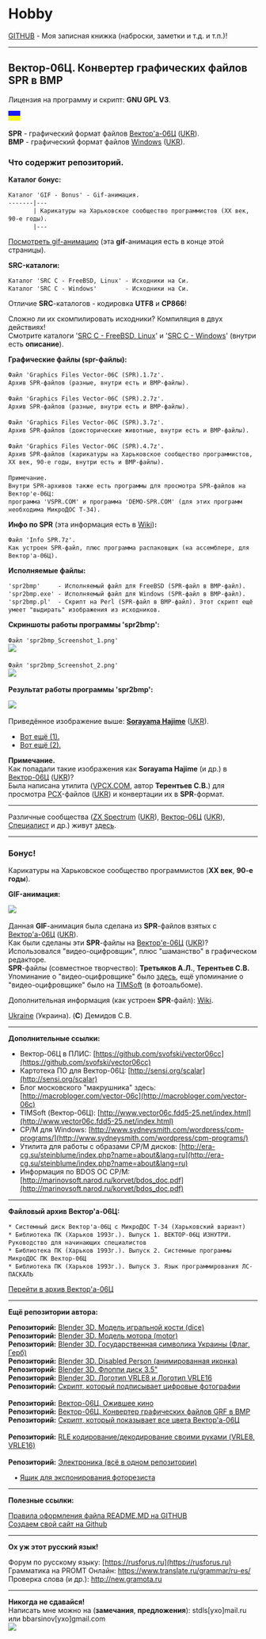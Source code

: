 # Hobby
[GITHUB](https://github.com) - Моя записная книжка (наброски, заметки и т.д. и т.п.)!

<hr>

## Вектор-06Ц. Конвертер графических файлов SPR в BMP

Лицензия на программу и скрипт: **GNU GPL V3**.

![](https://github.com/drilnet/vector-06c-spr2bmp/blob/master/UA.png)

**SPR** - графический формат файлов [Вектор'а-06Ц](https://ru.wikipedia.org/wiki/Вектор-06Ц) ([UKR](https://uk.wikipedia.org/wiki/Вектор-06Ц)).
<br>
**BMP** - графический формат файлов [Windows](https://ru.wikipedia.org/wiki/Windows) ([UKR](https://uk.wikipedia.org/wiki/Microsoft_Windows)).

### Что содержит репозиторий.

**Каталог бонус:**

```
Каталог 'GIF - Bonus' - Gif-анимация.
-------|---
       | Карикатуры на Харьковское сообщество программистов (ХХ век, 90-е годы).
       |---
```

[Посмотреть gif-анимацию](https://github.com/drilnet/vector-06c-spr2bmp/blob/master/GIF%20-%20Bonus/Karikatury.gif) (эта **gif**-анимация есть в конце этой страницы). 

**SRC-каталоги:**

    Каталог 'SRC C - FreeBSD, Linux' - Исходники на Си.
    Каталог 'SRC C - Windows'        - Исходники на Си.

Отличие **SRC**-каталогов - кодировка **UTF8** и **CP866**!

Сложно ли их скомпилировать исходники? Компиляция в двух действиях!
<br>
Смотрите каталоги '[SRC C - FreeBSD, Linux](https://github.com/drilnet/vector-06c-spr2bmp/tree/master/SRC%20C%20-%20FreeBSD%2C%20Linux)' и '[SRC C - Windows](https://github.com/drilnet/vector-06c-spr2bmp/tree/master/SRC%20C%20-%20Windows)'
(внутри есть **описание**).

**Графические файлы (spr-файлы):**

    Файл 'Graphics Files Vector-06C (SPR).1.7z'.
    Архив SPR-файлов (разные, внутри есть и BMP-файлы).

    Файл 'Graphics Files Vector-06C (SPR).2.7z'.
    Архив SPR-файлов (разные, внутри есть и BMP-файлы).

    Файл 'Graphics Files Vector-06C (SPR).3.7z'.
    Архив SPR-файлов (доисторические животные, внутри есть и BMP-файлы).

    Файл 'Graphics Files Vector-06C (SPR).4.7z'.
    Архив SPR-файлов (карикатуры на Харьковское сообщество программистов,
    ХХ век, 90-е годы, внутри есть и BMP-файлы).

    Примечание.
    Внутри SPR-архивов также есть программы для просмотра SPR-файлов на Вектор'е-06Ц:
    программа 'VSPR.COM' и программа 'DEMO-SPR.COM' (для этих программ необходима МикроДОС Т-34).

**Инфо по SPR** (эта информация есть в [Wiki](https://github.com/drilnet/vector-06c-spr2bmp/wiki))**:**

    Файл 'Info SPR.7z'.
    Как устроен SPR-файл, плюс программа распаковщик (на ассемблере, для Вектор'а-06Ц).

**Исполняемые файлы:**

    'spr2bmp'     - Исполняемый файл для FreeBSD (SPR-файл в BMP-файл).
    'spr2bmp.exe' - Исполняемый файл для Windows (SPR-файл в BMP-файл).
    'spr2bmp.pl'  - Скрипт на Perl (SPR-файл в BMP-файл). Этот скрипт ещё умеет "выдирать" изображения из исходников.

**Скриншоты работы программы 'spr2bmp':**

```Файл 'spr2bmp_Screenshot_1.png'```
<br>
![](https://github.com/drilnet/vector-06c-spr2bmp/blob/master/spr2bmp_Screenshot_1.png)

```Файл 'spr2bmp_Screenshot_2.png'```
<br>
![](https://github.com/drilnet/vector-06c-spr2bmp/blob/master/spr2bmp_Screenshot_2.png)

**Результат работы программы 'spr2bmp':**

![](https://github.com/drilnet/vector-06c-spr2bmp/blob/master/SRC%20C%20-%20FreeBSD%2C%20Linux/Test/TEST2.bmp)

Приведённое изображение выше: [**Sorayama Hajime**](https://ru.wikipedia.org/wiki/Сораяма,_Хадзимэ) ([UKR](https://uk.wikipedia.org/wiki/Сораяма_Хадзіме)).

* [Вот ещё (1).](https://github.com/drilnet/vector-06c-spr2bmp/blob/master/SRC%20C%20-%20FreeBSD%2C%20Linux/Test/TEST3.bmp)
* [Вот ещё (2).](https://github.com/drilnet/vector-06c-spr2bmp/blob/master/SRC%20C%20-%20FreeBSD%2C%20Linux/Test/TEST4.bmp)

**Примечание.**
<br>
Как попадали такие изображения как **Sorayama Hajime** (и др.) в [Вектор-06Ц](https://ru.wikipedia.org/wiki/Вектор-06Ц) ([UKR](https://uk.wikipedia.org/wiki/Вектор-06Ц))?
<br>
Была написана утилита ([VPCX.COM](https://drilnet.github.io/downloads/vector-06c/system-disk-1-fls/VPCX.COM), автор **Терентьев С.В.**) для просмотра [PCX](https://ru.wikipedia.org/wiki/PCX)-файлов ([UKR](https://uk.wikipedia.org/wiki/PCX)) и конвертации их в **SPR**-формат.

<hr>

Различные сообщества ([ZX Spectrum](https://ru.wikipedia.org/wiki/ZX_Spectrum) ([UKR](https://uk.wikipedia.org/wiki/ZX_Spectrum)), [Вектор-06Ц](https://ru.wikipedia.org/wiki/Вектор-06Ц) ([UKR](https://uk.wikipedia.org/wiki/Вектор-06Ц)), [Специалист](https://ru.wikipedia.org/wiki/Специалист_(компьютер)) и др.) живут [здесь](https://zx-pk.ru).

<hr>

### Бонус!

Карикатуры на Харьковское сообщество программистов (**XX век**, **90-е годы**).

**GIF-анимация:**

![](https://github.com/drilnet/vector-06c-spr2bmp/blob/master/GIF%20-%20Bonus/Karikatury.gif)

Данная **GIF**-анимация была сделана из **SPR**-файлов взятых с [Вектор'а-06Ц](https://ru.wikipedia.org/wiki/Вектор-06Ц) ([UKR](https://uk.wikipedia.org/wiki/Вектор-06Ц)).
<br>
Как были сделаны эти **SPR**-файлы на [Вектор'е-06Ц](https://ru.wikipedia.org/wiki/Вектор-06Ц) ([UKR](https://uk.wikipedia.org/wiki/Вектор-06Ц))?
<br>
Использовался "видео-оцифровщик", плюс "шаманство" в графическом редакторе.
<br>
**SPR**-файлы (совместное творчество): **Третьяков А.Л.**, **Терентьев С.В.**
<br>
Упоминание о "видео-оцифровщике" было [здесь](https://github.com/drilnet/vector-06c-kino), ещё упоминание о "видео-оцифровщике" было на [TIMSoft](http://www.vector06c.fdd5-25.net/photo.html) (в фотоальбоме).

Дополнительная информация (как устроен **SPR**-файл): [Wiki](https://github.com/drilnet/vector-06c-spr2bmp/wiki).

[Ukraine](https://en.wikipedia.org/wiki/Ukraine) (Украина). (**C**) Демидов С.В.

<hr>

**Дополнительные ссылки:**

* Вектор-06Ц в ПЛИС: [https://github.com/svofski/vector06cc](https://github.com/svofski/vector06cc)
* Картотека ПО для Вектор-06Ц: [http://sensi.org/scalar](http://sensi.org/scalar)
* Блог московского "макрушника" здесь: [http://macrobloger.com/vector-06c](http://macrobloger.com/vector-06c)
* TIMSoft (Вектор-06Ц): [http://www.vector06c.fdd5-25.net/index.html](http://www.vector06c.fdd5-25.net/index.html)
* CP/M для Windows: [http://www.sydneysmith.com/wordpress/cpm-programs/](http://www.sydneysmith.com/wordpress/cpm-programs/)
* Утилита для работы с образами CP/M дисков: [http://era-cg.su/steinblume/index.php?name=about&lang=ru](http://era-cg.su/steinblume/index.php?name=about&lang=ru)
* Информация по BDOS OC CP/M: [http://marinovsoft.narod.ru/korvet/bdos_doc.pdf](http://marinovsoft.narod.ru/korvet/bdos_doc.pdf)

<hr>

**Файловый архив Вектор'а-06Ц:**

```
* Системный диск Вектор'а-06Ц с МикроДОС Т-34 (Харьковский вариант)
* Библиотека ПК (Харьков 1993г.). Выпуск 1. ВЕКТОР-06Ц ИЗНУТРИ. Руководство для начинающих специалистов
* Библиотека ПК (Харьков 1993г.). Выпуск 2. Системные программы МикроДОС ПК Вектор-06Ц
* Библиотека ПК (Харьков 1993г.). Выпуск 3. Язык программирования ЛС-ПАСКАЛЬ
```

 [Перейти в архив Вектор'а-06Ц](https://drilnet.github.io/downloads/vector-06c/index.html)

<hr>

**Ещё репозитории автора:**

**Репозиторий:** [Blender 3D. Модель игральной кости (dice)](https://github.com/drilnet/blender3d-dice2)
<br>
**Репозиторий:** [Blender 3D. Модель мотора (motor)](https://github.com/drilnet/blender3d-motor)
<br>
**Репозиторий:** [Blender 3D. Государственная символика Украины (Флаг, Герб)](https://github.com/drilnet/blender3d-ukrainian-symbols)
<br>
**Репозиторий:** [Blender 3D. Disabled Person (анимированная иконка)](https://github.com/drilnet/blender3d-disabled-person)
<br>
**Репозиторий:** [Blender 3D. Флоппи диск 3.5"](https://github.com/drilnet/blender3d-floppy-disk-35)
<br>
**Репозиторий:** [Blender 3D. Логотип VRLE8 и Логотип VRLE16](https://github.com/drilnet/blender3d-logovrle8-logovrle16)
<br>
**Репозиторий:** [Скрипт, который подписывает цифровые фотографии](https://github.com/drilnet/programming-perl-signature-images)
<br>
<br>
**Репозиторий:** [Вектор-06Ц. Ожившее кино](https://github.com/drilnet/vector-06c-kino)
<br>
**Репозиторий:** [Вектор-06Ц. Конвертер графических файлов GRF в BMP](https://github.com/drilnet/vector-06c-grf2bmp)
<br>
**Репозиторий:** [Скрипт, который показывает все цвета Вектор'а-06Ц](https://github.com/drilnet/vector-06c-color256)
<br>
<br>
**Репозиторий:** [RLE кодирование/декодирование своими руками (VRLE8, VRLE16)](https://github.com/drilnet/rle)
<br>
<br>
**Репозиторий:** [Электроника (всё в одном репозитории)](https://github.com/drilnet/electronics)

&nbsp;&nbsp;&nbsp;&bull; [Ящик для экспонирования фоторезиста](https://github.com/drilnet/electronics/tree/master/Box%20For%20Exposure%20Photoresist)

<hr>

**Полезные ссылки:**

[Правила оформления файла README.MD на GITHUB](https://github.com/OlgaVlasova/markdown-doc/blob/master/README.md#SpecialSymbol)
<br>
[Создаем свой сайт на Github](https://www.youtube.com/watch?v=05nLdIVfSRU)

<hr>

**Ох уж этот русский язык!**

Форум по русскому языку: [https://rusforus.ru](https://rusforus.ru)
<br>
Грамматика на PROMT Онлайн: https://www.translate.ru/grammar/ru-es/
<br>
Проверка слова (и др.): http://new.gramota.ru

<hr>

**Никогда не сдавайся!**
<br>
Написать мне можно на (**замечания**, **предложения**): stdls[ухо]mail.ru или bbarsinov[ухо]gmail.com
<br>
![](https://github.com/drilnet/blender3d-disabled-person/blob/master/Preview%20GIF/Disabled%20Person%20(mini).gif)
